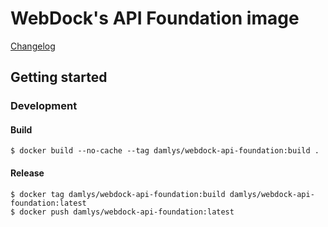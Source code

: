 WebDock's API Foundation image
========================

[Changelog](CHANGELOG.md)

## Getting started

### Development

#### Build

```
$ docker build --no-cache --tag damlys/webdock-api-foundation:build .
```

#### Release

```
$ docker tag damlys/webdock-api-foundation:build damlys/webdock-api-foundation:latest
$ docker push damlys/webdock-api-foundation:latest
```
